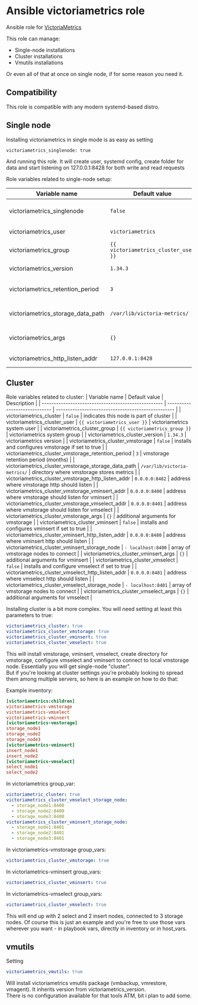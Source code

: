 
Ansible victoriametrics role
=========

Ansible role for [VictoriaMetrics](https://victoriametrics.com/)

This role can manage:

* Single-node installations
* Cluster installations
* Vmutils installations

Or even all of that at once on single node, if for some reason you need it.

## Compatibility
This role is compatible with any modern systemd-based distro.  

## Single node

Installing victoriametrics in single mode is as easy as setting
```
victoriametrics_singlenode: true
```
And running this role. It will create user, systemd config, create folder for data and start listening on 127.0.0.1:8428 for both write and read requests

Role variables related to single-node setup:

| Variable name                     | Default value                        | Description                              |
| --------------------------------- | ------------------------------------ | ---------------------------------------- |
| victoriametrics_singlenode        | `false`                              | installs single node if set to true      |
| victoriametrics_user              | `victoriametrics`                    | victoriametrics system user              |
| victoriametrics_group             | `{{ victoriametrics_cluster_user }}` | victoriametrics system group             |
| victoriametrics_version           | `1.34.3`                             | victoriametrics version                  |
| victoriametrics_retention_period  | `3`                                  | data retention period in months          |
| victoriametrics_storage_data_path | `/var/lib/victoria-metrics/`         | path to victoriametrics data dir         |
| victoriametrics_args              | `{}`                                 | optional args to pass to victoriametrics |
| victoriametrics_http_listen_addr  | `127.0.0.1:8428`                     | port to listen on                        |

## Cluster

Role variables related to cluster:
| Variable name                                       | Default value                 | Description                                        |
| --------------------------------------------------- | ----------------------------- | -------------------------------------------------- |
| victoriametrics_cluster                             | `false`                       | indicates this node is part of cluster             |
| victoriametrics_cluster_user                        | `{{ victoriametrics_user }}`  | victoriametrics system user                        |
| victoriametrics_cluster_group                       | `{{ victoriametrics_group }}` | victoriametrics system group                       |
| victoriametrics_cluster_version                     | `1.34.3`                      | victoriametrics version                            |
| victoriametrics_cluster_vmstorage                   | `false`                       | installs and configures vmstorage if set to true   |
| victoriametrics_cluster_vmstorage_retention_period  | `3`                           | vmstorage retention period (months)                |
| victoriametrics_cluster_vmstorage_storage_data_path | `/var/lib/victoria-metrics/`  | directory where vmstorage stores metrics           |
| victoriametrics_cluster_vmstorage_http_listen_addr  | `0.0.0.0:8482`                | address where vmstorage http should listen         |
| victoriametrics_cluster_vmstorage_vminsert_addr     | `0.0.0.0:8400`                | address where vmstorage should listen for vminsert |
| victoriametrics_cluster_vmstorage_vmselect_addr     | `0.0.0.0:8401`                | address where vmstorage should listen for vmselect |
| victoriametrics_cluster_vmstorage_args              | `{}`                          | additional arguments for vmstorage                 |
| victoriametrics_cluster_vminsert                    | `false`                       | installs and configures vminsert if set to true    |
| victoriametrics_cluster_vminsert_http_listen_addr   | `0.0.0.0:8480`                | address where vminsert http should listen          |
| victoriametrics_cluster_vminsert_storage_node       | `- localhost:8400`            | array of vmstorage nodes to connect                |
| victoriametrics_cluster_vminsert_args               | `{}`                          | additional arguments for vminsert                  |
| victoriametrics_cluster_vmselect                    | `false`                       | installs and configure vmselect if set to true     |
| victoriametrics_cluster_vmselect_http_listen_addr   | `0.0.0.0:8481`                | address where vmselect http should listen          |
| victoriametrics_cluster_vmselect_storage_node       | `- localhost:8401`            | array of vmstorage nodes to connect                |
| victoriametrics_cluster_vmselect_args               | `{}`                          | additional arguments for vmselect                  |

Installing cluster is a bit more complex. You will need setting at least this parameters to true:
```yaml
victoriametrics_cluster: true
victoriametrics_cluster_vmstorage: true
victoriametrics_cluster_vminsert: true
victoriametrics_cluster_vmselect: true
```

This will install vmstorage, vminsert, vmselect, create directory for vmstorage, configure vmselect and vminsert to connect to local vmstorage node.  Essentially you will get single-node "cluster".   
But if you're looking at cluster settings you're probably looking to spread them among multiple servers, so here is an example on how to do that:

Example inventory:
```ini
[victoriametrics:children]
victoriametrics-vmstorage
victoriametrics-vmselect
victoriametrics-vminsert
[victoriametrics-vmstorage]
storage_node1
storage_node2
storage_node3
[victoriametrics-vminsert]
insert_node1
insert_node2
[victoriametrics-vmselect]
select_node1
select_node2
``` 
In victoriametrics group_var:
```yaml
victoriametric_cluster: true
victoriametrics_cluster_vmselect_storage_node:
  - storage_node1:8400
  - storage_node2:8400
  - storage_node3:8400
victoriametrics_cluster_vminsert_storage_node:
  - storage_node1:8401
  - storage_node2:8401
  - storage_node3:8401
```
In victoriametrics-vmstorage group_vars:
```yaml
victoriametrics_cluster_vmstorage: true
```

In victoriametrics-vminsert group_vars:
```yaml
victoriametrics_cluster_vminsert: true
```

In victoriametrics-vmselect group_vars:
```yaml
victoriametrics_cluster_vmselect: true
```

This will end up with 2 select and 2 insert nodes, connected to 3 storage nodes. Of course this is just an example and you're free to use those vars wherever you want - in playbook vars, directly in inventory or in host_vars.

## vmutils

Setting

```yaml
victoriametrics_vmutils: true
```

Will install victoriametrics vmutils package (vmbackup, vmrestore, vmagent). It inherits version from victoriametrics_version.  
There is no configuration available for that tools ATM, bit i plan to add some.